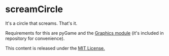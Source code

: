# screamCircle
It's a circle that screams.
That's it.

Requirements for this are pyGame and the [Graphics module](http://mcsp.wartburg.edu/zelle/python/) (it's included in repository for convenience).

This content is released under the [MIT License.](https://opensource.org/licenses/MIT) 
